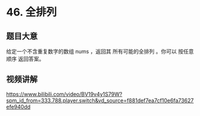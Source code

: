 # 46. 全排列

## 题目大意
给定一个不含重复数字的数组 nums ，返回其 所有可能的全排列 。你可以 按任意顺序 返回答案。

## 视频讲解
https://www.bilibili.com/video/BV19v4y1S79W?spm_id_from=333.788.player.switch&vd_source=f881def7ea7cf10e6fa73627efe940dd
